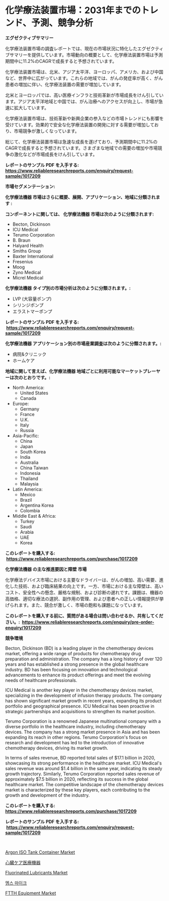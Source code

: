 <p><h1>化学療法装置市場：2031年までのトレンド、予測、競争分析</h1></p><p><strong>エグゼクティブサマリー</strong></p>
<p><p>化学療法装置市場の調査レポートでは、現在の市場状況に特化したエグゼクティブサマリーを提供しています。市場動向の概要として、化学療法装置市場は予測期間中に11.2%のCAGRで成長すると予想されています。</p><p>化学療法装置市場は、北米、アジア太平洋、ヨーロッパ、アメリカ、および中国など、世界中に広がっています。これらの地域では、がんの発症率が高く、がん患者の増加に伴い、化学療法装置の需要が増加しています。</p><p>北米とヨーロッパでは、高い医療インフラと技術革新が市場成長をけん引しています。アジア太平洋地域と中国では、がん治療へのアクセスが向上し、市場が急速に拡大しています。</p><p>化学療法装置市場は、技術革新や新興企業の参入などの市場トレンドにも影響を受けています。効果的で安全な化学療法装置の開発に対する需要が増加しており、市場競争が激しくなっています。</p><p>総じて、化学療法装置市場は急速な成長を遂げており、予測期間中に11.2%のCAGRで成長すると予想されています。さまざまな地域での需要の増加や市場競争の激化などが市場成長をけん引しています。</p></p>
<p><strong>レポートのサンプル PDF を入手する: <a href="https://www.reliableresearchreports.com/enquiry/request-sample/1017209">https://www.reliableresearchreports.com/enquiry/request-sample/1017209</a></strong></p>
<p><strong>市場セグメンテーション:</strong></p>
<p><strong> 化学療法機器 市場はさらに概要、展開、アプリケーション、地域に分類されます :</strong></p>
<p><strong>コンポーネントに関しては、 化学療法機器 市場は次のように分類されます: &nbsp;</strong></p>
<p><ul><li>Becton, Dickinson</li><li>ICU Medical</li><li>Terumo Corporation</li><li>B. Braun</li><li>Halyard Health</li><li>Smiths Group</li><li>Baxter International</li><li>Fresenius</li><li>Moog</li><li>Zyno Medical</li><li>Micrel Medical</li></ul></p>
<p><strong> 化学療法機器 タイプ別の市場分析は次のように分類されます。:</strong></p>
<p><ul><li>LVP (大容量ポンプ)</li><li>シリンジポンプ</li><li>エラストマーポンプ</li></ul></p>
<p><strong>レポートのサンプル PDF を入手する: &nbsp;<a href="https://www.reliableresearchreports.com/enquiry/request-sample/1017209">https://www.reliableresearchreports.com/enquiry/request-sample/1017209</a></strong></p>
<p><strong> 化学療法機器 アプリケーション別の市場産業調査は次のように分類されます。:</strong></p>
<p><ul><li>病院&クリニック</li><li>ホームケア</li></ul></p>
<p><strong>地域に関して言えば、化学療法機器 地域ごとに利用可能なマーケットプレーヤーは次のとおりです。:</strong></p>
<p><ul>
    <li>
        North America:
        <ul>
            <li>United States</li>
            <li>Canada</li>
        </ul>
    </li>
    <li>
        Europe:
        <ul>
            <li>Germany</li>
            <li>France</li>
            <li>U.K.</li>
            <li>Italy</li>
            <li>Russia</li>
        </ul>
    </li>
    <li>
        Asia-Pacific:
        <ul>
            <li>China</li>
            <li>Japan</li>
            <li>South Korea</li>
            <li>India</li>
            <li>Australia</li>
            <li>China Taiwan</li>
            <li>Indonesia</li>
            <li>Thailand</li>
            <li>Malaysia</li>
        </ul>
    </li>
    <li>
        Latin America:
        <ul>
            <li>Mexico</li>
            <li>Brazil</li>
            <li>Argentina Korea</li>
            <li>Colombia</li>
        </ul>
    </li>
    <li>
        Middle East & Africa:
        <ul>
            <li>Turkey</li>
            <li>Saudi</li>
            <li>Arabia</li>
            <li>UAE</li>
            <li>Korea</li>
        </ul>
    </li>
    </ul></p>
<p><strong>このレポートを購入する: &nbsp;<a href="https://www.reliableresearchreports.com/purchase/1017209">https://www.reliableresearchreports.com/purchase/1017209</a></strong></p>
<p><strong>化学療法機器 の主な推進要因と障壁 市場</strong></p>
<p><p>化学療法デバイス市場における主要なドライバーは、がんの増加、高い需要、進化した技術、および臨床結果の向上です。一方、市場における主な障壁は、高いコスト、安全性への懸念、厳格な規制、および診断の遅れです。課題は、機器の高価格、適切な療法の選択、副作用の管理、および患者への正しい情報提供が挙げられます。また、競合が激しく、市場の飽和も課題になっています。</p></p>
<p><strong>このレポートを購入する前に、質問がある場合は問い合わせるか、共有してください。:&nbsp; <a href="https://www.reliableresearchreports.com/enquiry/pre-order-enquiry/1017209">https://www.reliableresearchreports.com/enquiry/pre-order-enquiry/1017209</a></strong></p>
<p><strong>競争環境</strong></p>
<p><p>Becton, Dickinson (BD) is a leading player in the chemotherapy devices market, offering a wide range of products for chemotherapy drug preparation and administration. The company has a long history of over 120 years and has established a strong presence in the global healthcare industry. BD has been focusing on innovation and technological advancements to enhance its product offerings and meet the evolving needs of healthcare professionals.</p><p>ICU Medical is another key player in the chemotherapy devices market, specializing in the development of infusion therapy products. The company has shown significant market growth in recent years, expanding its product portfolio and geographical presence. ICU Medical has been proactive in strategic partnerships and acquisitions to strengthen its market position.</p><p>Terumo Corporation is a renowned Japanese multinational company with a diverse portfolio in the healthcare industry, including chemotherapy devices. The company has a strong market presence in Asia and has been expanding its reach in other regions. Terumo Corporation's focus on research and development has led to the introduction of innovative chemotherapy devices, driving its market growth.</p><p>In terms of sales revenue, BD reported total sales of $17.1 billion in 2020, showcasing its strong performance in the healthcare market. ICU Medical's sales revenue was around $1.4 billion in the same year, indicating its steady growth trajectory. Similarly, Terumo Corporation reported sales revenue of approximately $7.5 billion in 2020, reflecting its success in the global healthcare market. The competitive landscape of the chemotherapy devices market is characterized by these key players, each contributing to the growth and development of the industry.</p></p>
<p><strong>このレポートを購入する: &nbsp; <a href="https://www.reliableresearchreports.com/purchase/1017209">https://www.reliableresearchreports.com/purchase/1017209</a></strong></p>
<p><strong>レポートのサンプル PDF を入手する: &nbsp;<a href="https://www.reliableresearchreports.com/enquiry/request-sample/1017209">https://www.reliableresearchreports.com/enquiry/request-sample/1017209</a></strong><strong></strong></p>
<p>&nbsp;</p>
<p><p><a href="https://issuu.com/reportprime-2/docs/argon-iso-tank-container-market-size-2030.pptx">Argon ISO Tank Container Market</a></p><p><a href="https://github.com/bevdtkn4419963/Market-Research-Report-List-1/blob/main/1291244189782.md">心臓ケア医療機器</a></p><p><a href="https://github.com/prosalinda88/Market-Research-Report-List-3/blob/main/fluorinated-lubricants-market.md">Fluorinated Lubricants Market</a></p><p><a href="https://github.com/vsoq0zknh59/Market-Research-Report-List-1/blob/main/1161004189657.md">멤스 마이크</a></p><p><a href="https://three-jumbo-f6d.notion.site/FTTH-Equipment-Market-Size-Growing-and-Forecasted-for-period-from-2024-2031-and-provides-complete--3471bdfc71144d03bcea373644ed6cae">FTTH Equipment Market</a></p></p>